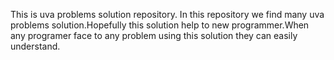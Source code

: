 This is uva problems solution repository. In this repository we find many uva problems solution.Hopefully this solution help to new programmer.When any programer face to any problem using this solution they can easily understand.

